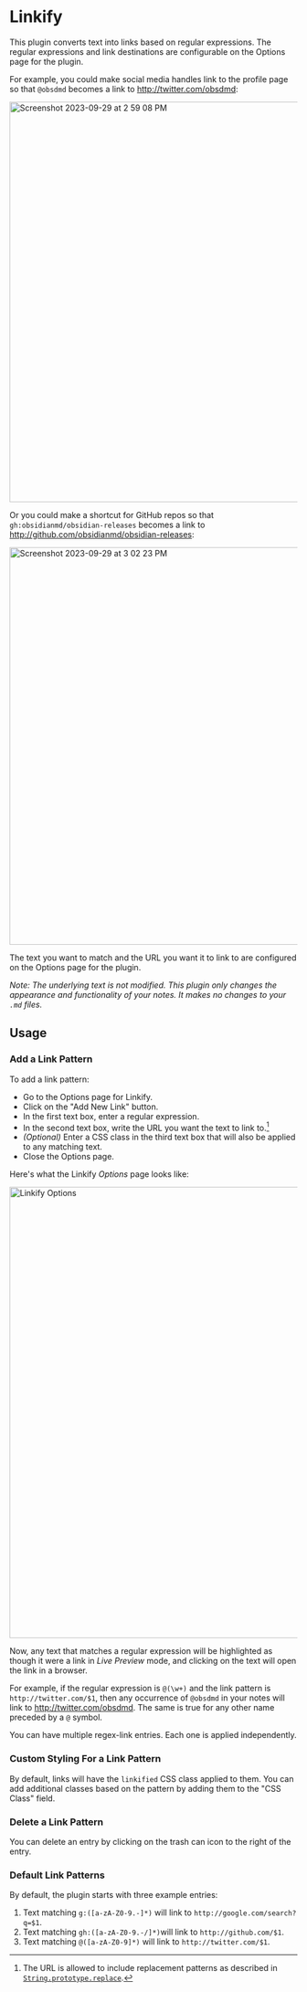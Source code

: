 # Linkify

This plugin converts text into links based on regular expressions. The regular expressions and link destinations are configurable on the Options page for the plugin.

For example, you could make social media handles link to the profile page so that `@obsdmd` becomes a link to http://twitter.com/obsdmd:

<img width="701" alt="Screenshot 2023-09-29 at 2 59 08 PM" src="https://github.com/matthewhchan/linkify/assets/37097379/d8c29ade-44cc-4f67-9be3-bbecf971ed5e">

Or you could make a shortcut for GitHub repos so that `gh:obsidianmd/obsidian-releases` becomes a link to http://github.com/obsidianmd/obsidian-releases:

<img width="696" alt="Screenshot 2023-09-29 at 3 02 23 PM" src="https://github.com/matthewhchan/linkify/assets/37097379/23b10873-0034-42c6-b9e6-e242d3df8b27">

The text you want to match and the URL you want it to link to are configured on the Options page for the plugin.

_Note: The underlying text is not modified. This plugin only changes the appearance and functionality of your notes. It makes no changes to your `.md` files._

## Usage

### Add a Link Pattern

To add a link pattern:

- Go to the Options page for Linkify.
- Click on the "Add New Link" button.
- In the first text box, enter a regular expression.
- In the second text box, write the URL you want the text to link to.[^1]
- *(Optional)* Enter a CSS class in the third text box that will also be applied to any matching text.
- Close the Options page.

[^1]: The URL is allowed to include replacement patterns as described in [`String.prototype.replace`](https://developer.mozilla.org/en-US/docs/Web/JavaScript/Reference/Global_Objects/String/replace#specifying_a_string_as_a_parameter).

Here's what the Linkify *Options* page looks like:

<img width="790" alt="Linkify Options" src="https://github.com/matthewhchan/linkify/assets/37097379/486d4e9b-3e09-45be-bbe5-0903b5a74e84">

Now, any text that matches a regular expression will be highlighted as though it were a link in *Live Preview* mode, and clicking on the text will open the link in a browser.

For example, if the regular expression is `@(\w+)` and the link pattern is `http://twitter.com/$1`, then any occurrence of `@obsdmd` in your notes will link to http://twitter.com/obsdmd. The same is true for any other name preceded by a `@` symbol.

You can have multiple regex-link entries. Each one is applied independently.

### Custom Styling For a Link Pattern

By default, links will have the `linkified` CSS class applied to them. You can add additional classes based on the pattern by adding them to the "CSS Class" field.

### Delete a Link Pattern

You can delete an entry by clicking on the trash can icon to the right of the entry.

### Default Link Patterns

By default, the plugin starts with three example entries:

1. Text matching `g:([a-zA-Z0-9.-]*)` will link to `http://google.com/search?q=$1`.
2. Text matching `gh:([a-zA-Z0-9.-/]*)`will link to `http://github.com/$1`.
3. Text matching `@([a-zA-Z0-9]*)` will link to `http://twitter.com/$1`.
